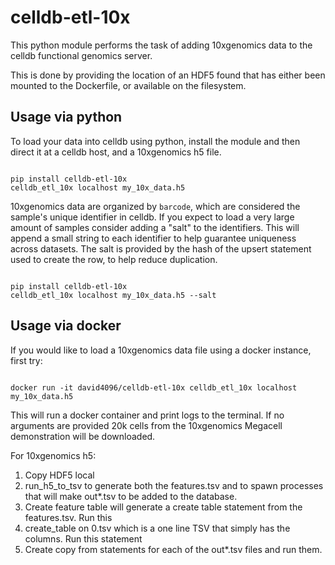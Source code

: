 # celldb-etl-10x

This python module performs the task of adding 10xgenomics data to the celldb
functional genomics server.

This is done by providing the location of an HDF5 found that has either been
mounted to the Dockerfile, or available on the filesystem.

## Usage via python

To load your data into celldb using python, install the module and then direct
it at a celldb host, and a 10xgenomics h5 file.

```

pip install celldb-etl-10x
celldb_etl_10x localhost my_10x_data.h5

```

10xgenomics data are organized by `barcode`, which are considered the sample's
unique identifier in celldb. If you expect to load a very large amount of
samples consider adding a "salt" to the identifiers. This will append a small
string to each identifier to help guarantee uniqueness across datasets. The
salt is provided by the hash of the upsert statement used to create the row,
to help reduce duplication.

```

pip install celldb-etl-10x
celldb_etl_10x localhost my_10x_data.h5 --salt

```

## Usage via docker

If you would like to load a 10xgenomics data file using a docker instance,
first try:

```

docker run -it david4096/celldb-etl-10x celldb_etl_10x localhost my_10x_data.h5

```

This will run a docker container and print logs to the terminal. If no arguments
are provided 20k cells from the 10xgenomics Megacell demonstration will be
downloaded.

For 10xgenomics h5:

1) Copy HDF5 local
2) run_h5_to_tsv to generate both the features.tsv and to spawn processes that
will make out*.tsv to be added to the database.
3) Create feature table will generate a create table statement from the
features.tsv. Run this
4) create_table on 0.tsv which is a one line TSV that simply has the columns.
Run this statement
5) Create copy from statements for each of the out*.tsv files and run them.
